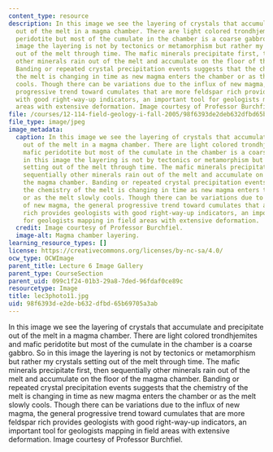 ```yaml
---
content_type: resource
description: In this image we see the layering of crystals that accumulate and precipitate
  out of the melt in a magma chamber. There are light colored trondhjemites and mafic
  peridotite but most of the cumulate in the chamber is a coarse gabbro. So in this
  image the layering is not by tectonics or metamorphism but rather my crystals setting
  out of the melt through time. The mafic minerals precipitate first, then sequentially
  other minerals rain out of the melt and accumulate on the floor of the magma chamber.
  Banding or repeated crystal precipitation events suggests that the chemistry of
  the melt is changing in time as new magma enters the chamber or as the melt slowly
  cools. Though there can be variations due to the influx of new magma, the general
  progressive trend toward cumulates that are more feldspar rich provides geologists
  with good right-way-up indicators, an important tool for geologists mapping in field
  areas with extensive deformation. Image courtesy of Professor Burchfiel.
file: /courses/12-114-field-geology-i-fall-2005/98f6393de2deb632dfbd65b69705a3ab_lec3photo11.jpg
file_type: image/jpeg
image_metadata:
  caption: In this image we see the layering of crystals that accumulate and precipitate
    out of the melt in a magma chamber. There are light colored trondhjemites and
    mafic peridotite but most of the cumulate in the chamber is a coarse gabbro. So
    in this image the layering is not by tectonics or metamorphism but rather my crystals
    setting out of the melt through time. The mafic minerals precipitate first, then
    sequentially other minerals rain out of the melt and accumulate on the floor of
    the magma chamber. Banding or repeated crystal precipitation events suggests that
    the chemistry of the melt is changing in time as new magma enters the chamber
    or as the melt slowly cools. Though there can be variations due to the influx
    of new magma, the general progressive trend toward cumulates that are more feldspar
    rich provides geologists with good right-way-up indicators, an important tool
    for geologists mapping in field areas with extensive deformation.
  credit: Image courtesy of Professor Burchfiel.
  image-alt: Magma chamber layering.
learning_resource_types: []
license: https://creativecommons.org/licenses/by-nc-sa/4.0/
ocw_type: OCWImage
parent_title: Lecture 6 Image Gallery
parent_type: CourseSection
parent_uid: 099c1f24-01b3-29a8-7ded-96fdaf0ce89c
resourcetype: Image
title: lec3photo11.jpg
uid: 98f6393d-e2de-b632-dfbd-65b69705a3ab
---
```

In this image we see the layering of crystals that accumulate and precipitate out of the melt in a magma chamber. There are light colored trondhjemites and mafic peridotite but most of the cumulate in the chamber is a coarse gabbro. So in this image the layering is not by tectonics or metamorphism but rather my crystals setting out of the melt through time. The mafic minerals precipitate first, then sequentially other minerals rain out of the melt and accumulate on the floor of the magma chamber. Banding or repeated crystal precipitation events suggests that the chemistry of the melt is changing in time as new magma enters the chamber or as the melt slowly cools. Though there can be variations due to the influx of new magma, the general progressive trend toward cumulates that are more feldspar rich provides geologists with good right-way-up indicators, an important tool for geologists mapping in field areas with extensive deformation. Image courtesy of Professor Burchfiel.